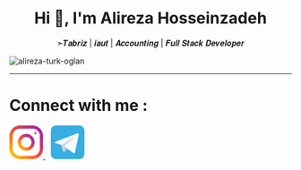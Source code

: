 <h1 align="center">Hi 👋, I'm Alireza Hosseinzadeh</h1>
<p align="center">➣𝑻𝒂𝒃𝒓𝒊𝒛 | 𝒊𝒂𝒖𝒕 | 𝑨𝒄𝒄𝒐𝒖𝒏𝒕𝒊𝒏𝒈 | 𝑭𝒖𝒍𝒍 𝑺𝒕𝒂𝒄𝒌 𝑫𝒆𝒗𝒆𝒍𝒐𝒑𝒆𝒓</p>

<p align="left"> <img src="https://komarev.com/ghpvc/?username=alireza-turk-oglan&label=Profile%20views&color=0e75b6&style=flat" alt="alireza-turk-oglan" /> </p>
<hr>

# Connect with me :

<p align="left">
  <a href="https://instagram.com/alirezahosseinzadeh__" target="_blank">
    <img src="https://raw.githubusercontent.com/alireza-turk-oglan/alireza-turk-oglan/refs/heads/main/assets/instagram.svg" alt="Instagram" height="60" width="60" />
  </a>
  <a href="https://t.me/AlirezaHosseinzade" target="_blank" style="margin-left: 10px;">
    <img src="https://raw.githubusercontent.com/alireza-turk-oglan/alireza-turk-oglan/refs/heads/main/assets/telegram01.svg" alt="Telegram" height="60" width="60" />
  </a>
</p>
